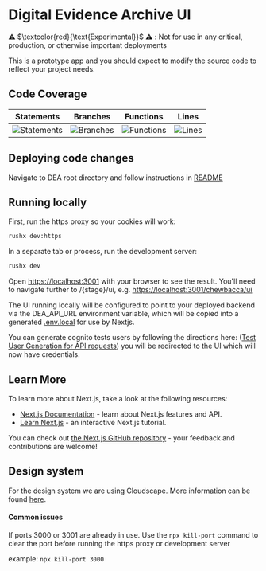 # Digital Evidence Archive UI

⚠️ $\textcolor{red}{\text{Experimental}}$ ⚠️ : Not for use in any critical, production, or otherwise important deployments

This is a prototype app and you should expect to modify the source code to reflect your project needs.

## Code Coverage

| Statements                                                                                   | Branches                                                                                 | Functions                                                                                  | Lines                                                                              |
| -------------------------------------------------------------------------------------------- | ---------------------------------------------------------------------------------------- | ------------------------------------------------------------------------------------------ | ---------------------------------------------------------------------------------- |
| ![Statements](https://img.shields.io/badge/statements-92.22%25-brightgreen.svg?style=flat) | ![Branches](https://img.shields.io/badge/branches-85.45%25-yellow.svg?style=flat) | ![Functions](https://img.shields.io/badge/functions-90.24%25-brightgreen.svg?style=flat) | ![Lines](https://img.shields.io/badge/lines-92.46%25-brightgreen.svg?style=flat) |

## Deploying code changes

Navigate to DEA root directory and follow instructions in [README](../../../README.md)

## Running locally

First, run the https proxy so your cookies will work:
```sh
rushx dev:https
```
In a separate tab or process, run the development server:

```sh
rushx dev
```

Open [https://localhost:3001](https://localhost:3001) with your browser to see the result. You'll need to navigate further to /{stage}/ui, e.g. [https://localhost:3001/chewbacca/ui](https://localhost:3001/chewbacca/ui)

The UI running locally will be configured to point to your deployed backend via the DEA_API_URL environment variable, which will be copied into a generated [.env.local](.env.local) for use by Nextjs.

You can generate cognito tests users by following the directions here:
([Test User Generation for API requests](../../README.md)) you will be redirected to the UI which will now have credentials.
## Learn More

To learn more about Next.js, take a look at the following resources:

- [Next.js Documentation](https://nextjs.org/docs) - learn about Next.js features and API.
- [Learn Next.js](https://nextjs.org/learn) - an interactive Next.js tutorial.

You can check out [the Next.js GitHub repository](https://github.com/vercel/next.js/) - your feedback and contributions are welcome!

## Design system

For the design system we are using Cloudscape. More information can be found [here](https://cloudscape.design/).

#### Common issues

If ports 3000 or 3001 are already in use. Use the `npx kill-port` command to clear the port before running the https proxy or development server

example: `npx kill-port 3000`